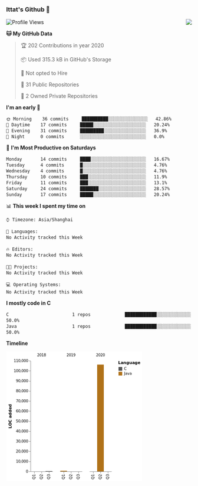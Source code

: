 ### Ittat's Github 👋



<img align="right" src="https://github-readme-stats.vercel.app/api?username=ittat&hide_border=true">


<!--START_SECTION:waka-->
![Profile Views](http://img.shields.io/badge/Profile%20Views-12-blue)

**🐱 My GitHub Data** 

> 🏆 202 Contributions in year 2020
 > 
> 📦 Used 315.3 kB in GitHub's Storage 
 > 
> 🚫 Not opted to Hire
 > 
> 📜 31 Public Repositories 
 > 
> 🔑 2 Owned Private Repositories 

**I'm an early 🐤** 

```text
🌞 Morning    36 commits     ██████████░░░░░░░░░░░░░░░   42.86% 
🌆 Daytime    17 commits     █████░░░░░░░░░░░░░░░░░░░░   20.24% 
🌃 Evening    31 commits     █████████░░░░░░░░░░░░░░░░   36.9% 
🌙 Night      0 commits      ░░░░░░░░░░░░░░░░░░░░░░░░░   0.0%

```
📅 **I'm Most Productive on Saturdays** 

```text
Monday       14 commits     ████░░░░░░░░░░░░░░░░░░░░░   16.67% 
Tuesday      4 commits      █░░░░░░░░░░░░░░░░░░░░░░░░   4.76% 
Wednesday    4 commits      █░░░░░░░░░░░░░░░░░░░░░░░░   4.76% 
Thursday     10 commits     ███░░░░░░░░░░░░░░░░░░░░░░   11.9% 
Friday       11 commits     ███░░░░░░░░░░░░░░░░░░░░░░   13.1% 
Saturday     24 commits     ███████░░░░░░░░░░░░░░░░░░   28.57% 
Sunday       17 commits     █████░░░░░░░░░░░░░░░░░░░░   20.24%

```


📊 **This week I spent my time on** 

```text
⌚︎ Timezone: Asia/Shanghai

💬 Languages: 
No Activity tracked this Week

🔥 Editors: 
No Activity tracked this Week

🐱‍💻 Projects: 
No Activity tracked this Week

💻 Operating Systems: 
No Activity tracked this Week

```

**I mostly code in C** 

```text
C                        1 repos             ████████████░░░░░░░░░░░░░   50.0% 
Java                     1 repos             ████████████░░░░░░░░░░░░░   50.0%

```


**Timeline**

![Chart not found](https://github.com/ittat/ittat/blob/master/charts/bar_graph.png) 


<!--END_SECTION:waka-->



<!--
**ittat/ittat** is a ✨ _special_ ✨ repository because its `README.md` (this file) appears on your GitHub profile.

Here are some ideas to get you started:

- 🔭 I’m currently working on ...
- 🌱 I’m currently learning ...
- 👯 I’m looking to collaborate on ...
- 🤔 I’m looking for help with ...
- 💬 Ask me about ...
- 📫 How to reach me: ...
- 😄 Pronouns: ...
- ⚡ Fun fact: ...
-->
